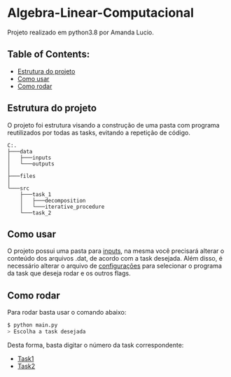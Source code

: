 ﻿# Algebra-Linear-Computacional

Projeto realizado em python3.8 por Amanda Lucio.

## Table of Contents:

- [Estrutura do projeto](#Estrutura)
- [Como usar](#Como-usar)
- [Como rodar](#Como-Rodar)

## Estrutura do projeto

O projeto foi estrutura visando a construção de uma pasta com programa reutilizados por todas as tasks, evitando a repetição de código.

```
C:.
├───data
│   ├───inputs
│   └───outputs
│
├───files
│
└───src
    ├───task_1
    │   ├───decomposition
    │   └───iterative_procedure
    └───task_2

```

## Como usar

O projeto possui uma pasta para [inputs](https://github.com/AmandaACLucio/Computational_Linear_Algebra/tree/master/data/inputs), na mesma você precisará alterar o conteúdo dos arquivos .dat, de acordo com a task desejada. Além disso, é necessário alterar o arquivo de [configurações](https://github.com/AmandaACLucio/Computational_Linear_Algebra/blob/master/data/inputs/config.json) para selecionar o programa da task que deseja rodar e os outros flags.

## Como rodar

Para rodar basta usar o comando abaixo:

```sh
$ python main.py
> Escolha a task desejada
```

Desta forma, basta digitar o número da task correspondente:

- [Task1](https://github.com/AmandaACLucio/Computational_Linear_Algebra/tree/master/src/task_1)
- [Task2](https://github.com/AmandaACLucio/Computational_Linear_Algebra/tree/master/src/task_2)
